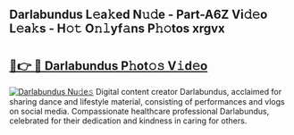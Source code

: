 ## Darlabundus L𝚎a𝚔ed N𝚞𝚍e - Part-A6Z Vi𝚍𝚎o L𝚎a𝚔s - H𝚘𝚝 O𝚗𝚕yf𝚊ns P𝚑𝚘tos xrgvx

# <h2><a href="http://kfcu9o.oniu.top/?m=Darlabundus">🔗👉 🔴 Darlabundus P𝚑ot𝚘𝚜 V𝚒d𝚎o</a></h2>

[![Darlabundus Nu𝚍e𝚜](https://i.imgur.com/0qMVB7G.gif)](http://kfcu9o.oniu.top/?m=Darlabundus)
Digital content creator Darlabundus, acclaimed for sharing dance and lifestyle material, consisting of performances and vlogs on social media. Compassionate healthcare professional Darlabundus, celebrated for their dedication and kindness in caring for others.  
